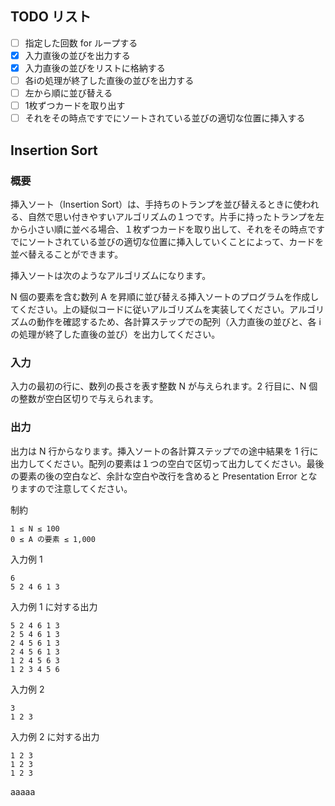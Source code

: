 ## TODO リスト

- [ ] 指定した回数 for ループする
- [x] 入力直後の並びを出力する
- [x] 入力直後の並びをリストに格納する
- [ ] 各iの処理が終了した直後の並びを出力する
- [ ] 左から順に並び替える
- [ ] 1枚ずつカードを取り出す
- [ ] それをその時点ですでにソートされている並びの適切な位置に挿入する

## Insertion Sort

### 概要

挿入ソート（Insertion Sort）は、手持ちのトランプを並び替えるときに使われる、自然で思い付きやすいアルゴリズムの１つです。片手に持ったトランプを左から小さい順に並べる場合、１枚ずつカードを取り出して、それをその時点ですでにソートされている並びの適切な位置に挿入していくことによって、カードを並べ替えることができます。

挿入ソートは次のようなアルゴリズムになります。

N 個の要素を含む数列 A を昇順に並び替える挿入ソートのプログラムを作成してください。上の疑似コードに従いアルゴリズムを実装してください。アルゴリズムの動作を確認するため、各計算ステップでの配列（入力直後の並びと、各 i の処理が終了した直後の並び）を出力してください。

### 入力

入力の最初の行に、数列の長さを表す整数 N が与えられます。2 行目に、N 個の整数が空白区切りで与えられます。

### 出力

出力は N 行からなります。挿入ソートの各計算ステップでの途中結果を 1 行に出力してください。配列の要素は１つの空白で区切って出力してください。最後の要素の後の空白など、余計な空白や改行を含めると Presentation Error となりますので注意してください。

制約

```
1 ≤ N ≤ 100
0 ≤ A の要素 ≤ 1,000
```

入力例 1

```
6
5 2 4 6 1 3
```

入力例 1 に対する出力

```
5 2 4 6 1 3
2 5 4 6 1 3
2 4 5 6 1 3
2 4 5 6 1 3
1 2 4 5 6 3
1 2 3 4 5 6
```

入力例 2

```
3
1 2 3
```

入力例 2 に対する出力

```
1 2 3
1 2 3
1 2 3
```

aaaaa
